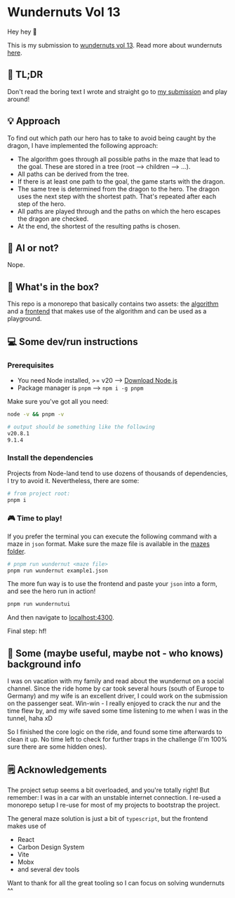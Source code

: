 # Wundernuts Vol 13

Hey hey 👋

This is my submission to [wundernuts vol 13](https://github.com/wunderdogsw/wundernut-vol13). Read more about wundernuts [here](https://github.com/wunderdogsw/wundernuts).

## 🚀 TL;DR

Don't read the boring text I wrote and straight go to [my submission](https://wundernut13.urbanisierung.dev) and play around!

## 💡 Approach

To find out which path our hero has to take to avoid being caught by the dragon, I have implemented the following approach:

- The algorithm goes through all possible paths in the maze that lead to the goal. These are stored in a tree (root --> children --> ...).
- All paths can be derived from the tree.
- If there is at least one path to the goal, the game starts with the dragon.
- The same tree is determined from the dragon to the hero. The dragon uses the next step with the shortest path. That's repeated after each step of the hero.
- All paths are played through and the paths on which the hero escapes the dragon are checked.
- At the end, the shortest of the resulting paths is chosen.

## 🤖 AI or not?

Nope.

## 🎁 What's in the box?

This repo is a monorepo that basically contains two assets: the [algorithm](./packages/wundernut13/) and a [frontend](./apps/wundernut13-frontend/) that makes use of the algorithm and can be used as a playground.

## 💻 Some dev/run instructions

### Prerequisites

- You need Node installed, >= v20 --> [Download Node.js](https://nodejs.org/en/download/package-manager)
- Package manager is `pnpm` --> `npm i -g pnpm`

Make sure you've got all you need:

```bash
node -v && pnpm -v

# output should be something like the following
v20.8.1
9.1.4
```

### Install the dependencies

Projects from Node-land tend to use dozens of thousands of dependencies, I try to avoid it. Nevertheless, there are some:

```bash
# from project root:
pnpm i
```

### 🎮 Time to play!

If you prefer the terminal you can execute the following command with a maze in `json` format. Make sure the maze file is available in the [mazes folder](./mazes/).

```bash
# pnpm run wundernut <maze file>
pnpm run wundernut example1.json
```

The more fun way is to use the frontend and paste your `json` into a form, and see the hero run in action!

```bash
pnpm run wundernutui
```

And then navigate to [localhost:4300](http://localhost:4300).

Final step: hf!

## 🌴 Some (maybe useful, maybe not - who knows) background info

I was on vacation with my family and read about the wundernut on a social channel. Since the ride home by car took several hours (south of Europe to Germany) and my wife is an excellent driver, I could work on the submission on the passenger seat. Win-win - I really enjoyed to crack the nur and the time flew by, and my wife saved some time listening to me when I was in the tunnel, haha xD

So I finished the core logic on the ride, and found some time afterwards to clean it up. No time left to check for further traps in the challenge (I'm 100% sure there are some hidden ones).

## 🗒️ Acknowledgements

The project setup seems a bit overloaded, and you're totally right! But remember: I was in a car with an unstable internet connection. I re-used a monorepo setup I re-use for most of my projects to bootstrap the project.

The general maze solution is just a bit of `typescript`, but the frontend makes use of

- React
- Carbon Design System
- Vite
- Mobx
- and several dev tools

Want to thank for all the great tooling so I can focus on solving wundernuts ^^
